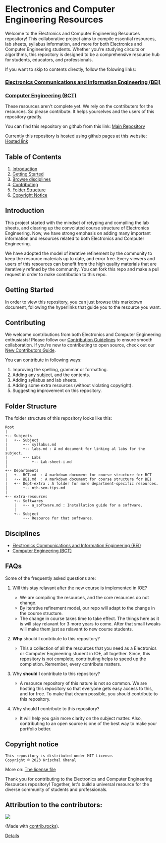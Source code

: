 # Electronics and Computer Engineering Resources

Welcome to the Electronics and Computer Engineering Resources repository! This collaborative project aims to compile essential resources, lab sheets, syllabus information, and more for both Electronics and Computer Engineering students. Whether you're studying circuits or algorithms, this repository is designed to be a comprehensive resource hub for students, educators, and professionals.

If you want to skip to contents directly, follow the folowing links:
### [Electronics Communications and Information Engineering (BEI)](Departments/BEI.md)
### [Computer Engineering (BCT)](Departments/BCT.md)

These resources aren't complete yet. We rely on the contributers for the resources. So please contribute. It helps yourselves and the users of this repository greatly.

You can find this repository on github from this link:
[Main Repository](https://github.com/krischal111/dharmashala)

Currently this repository is hosted using github pages at this website:
[Hosted link](https://krischal111.github.io/dharmashala)

## Table of Contents

1. [Introduction](#introduction)
2. [Getting Started](#getting-started)
3. [Browse disciplines](#disciplines)
3. [Contributing](#contributing)
4. [Folder Structure](#folder-structure)
5. [Copyright Notice](#copyright-notice)

## Introduction

This project started with the mindset of retyping and compiling the lab sheets, and clearing up the convoluted course structure of Electronics Engineering. Now, we have strong emphasis on adding many important information and resources related to both Electronics and Computer Engineering.

We have adopted the model of iterative refinement by the community to keep the resource materials up to date, and error free. Every viewers and users of this resources can benefit from the high quality materials that are iteratively refined by the community. You can fork this repo and make a pull request in order to make contribution to this repo.

## Getting Started

In order to view this repository, you can just browse this markdown document, following the hyperlinks that guide you to the resource you want.

## Contributing

We welcome contributions from both Electronics and Computer Engineering enthusiasts! Please follow our [Contribution Guidelines](CONTRIBUTING.md) to ensure smooth collaboration. If you're new to contributing to open source, check out our [New Contributors Guide](CONTRIBUTING.md#new-contributors-guide).

You can contribute in following ways:
1. Improving the spelling, grammar or formatting.
2. Adding any subject, and the contents.
3. Adding syllabus and lab sheets.
4. Adding some extra resources (without violating copyright).
5. Suggesting improvement on this repository.

## Folder Structure

The folder structure of this repository looks like this:

    Root
    |
    +-- Subjects
    |   +-- Subject
    |       +-- syllabus.md
    |       +-- labs.md : A md document for linking al labs for the subject.
    |       +-- Labs
    |           +-- Lab-sheet-i.md
    |
    +-- Departments
    |   +-- BCT.md  : A markdown document for course structure for BCT
    |   +-- BEI.md  : A markdown document for course structure for BEI
    |   +-- Dept-extra : A folder for more department-specific resources.
    |       +-- nth-sem-tips.md
    |
    +-- extra-resources
        +-- Softwares
        |   +-- a_software.md : Installation guide for a software.
        |
        +-- Subject
            +-- Resource for that softwares.


## Disciplines
+ [Electronics Communications and Information Engineering (BEI)](Departments/BEI.md)
+ [Computer Engineering (BCT)](Departments/BCT.md)

## FAQs
Some of the frequently asked questions are:

1. Will this stay relavant after the new course is implemented in IOE?
    - We are compiling the resources, and the core resources do not change.
    - By iterative refinement model, our repo will adapt to the change in the course structure.
    - The change in course takes time to take effect. The things here as it is will stay relavant for 3 more years to come. After that small tweaks will make them just as relavant to new course students.

2. **Why** should I contribute to this repository?
    - This a collection of all the resources that you need as a Electronics or Computer Engineering student in IOE, all together. Since, this repository is not complete, contributing helps to speed up the completion. Remember, every contribute matters.

3. Why **should** I contribute to this repository?
    - A resource repository of this nature is not so common. We are hosting this repository so that everyone gets easy access to this, and for free. To make that dream possible, you should contribute to this repository.

4. Why should **I** contribute to this repository?
    - It will help you gain more clarity on the subject matter. Also, contributing to an open source is one of the best way to make your portfolio better.



## Copyright notice

    This repository is distributed under MIT License.
    Copyright © 2023 Krischal Khanal

More on: [The license file](LICENSE)

Thank you for contributing to the Electronics and Computer Engineering Resources repository! Together, let's build a universal resource for the diverse community of students and professionals.

## Attribution to the contributors:

<a href="https://github.com/krischal111/dharmashala/graphs/contributors">
  <img src="https://contrib.rocks/image?repo=krischal111/dharmashala" />
</a>

(Made with [contrib.rocks](https://contrib.rocks)).

[Details](https://github.com/krischal111/dharmashala/graphs/contributors)